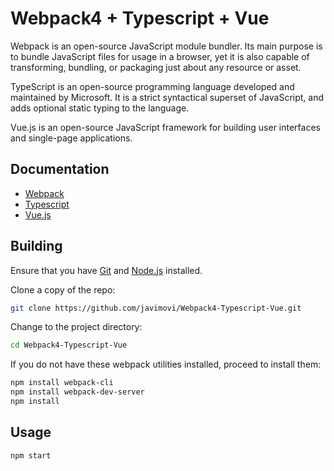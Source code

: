 # Webpack4 + Typescript + Vue

Webpack is an open-source JavaScript module bundler. Its main purpose is to bundle JavaScript files for usage in a browser, yet it is also capable of transforming, bundling, or packaging just about any resource or asset.

TypeScript is an open-source programming language developed and maintained by Microsoft. It is a strict syntactical superset of JavaScript, and adds optional static typing to the language.

Vue.js is an open-source JavaScript framework for building user interfaces and single-page applications.

## Documentation

*  [Webpack](https://webpack.js.org/)
*  [Typescript](https://www.typescriptlang.org/)
*  [Vue.js](https://vuejs.org/)

## Building

Ensure that you have [Git](https://git-scm.com/downloads) and [Node.js](https://nodejs.org/) installed.

Clone a copy of the repo:

```bash
git clone https://github.com/javimovi/Webpack4-Typescript-Vue.git
```

Change to the project directory:

```bash
cd Webpack4-Typescript-Vue
```

If you do not have these webpack utilities installed, proceed to install them:

```bash
npm install webpack-cli
npm install webpack-dev-server
npm install
```

## Usage

```bash
npm start
```
